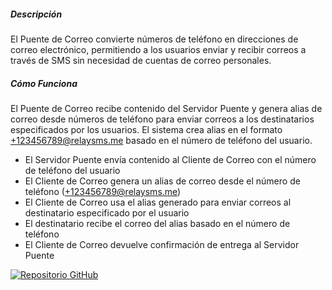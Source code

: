 ##### Descripción

El Puente de Correo convierte números de teléfono en direcciones de correo electrónico, permitiendo a los usuarios enviar y recibir correos a través de SMS sin necesidad de cuentas de correo personales.

##### Cómo Funciona

El Puente de Correo recibe contenido del Servidor Puente y genera alias de correo desde números de teléfono para enviar correos a los destinatarios especificados por los usuarios. El sistema crea alias en el formato +123456789@relaysms.me basado en el número de teléfono del usuario.

- El Servidor Puente envía contenido al Cliente de Correo con el número de teléfono del usuario
- El Cliente de Correo genera un alias de correo desde el número de teléfono (+123456789@relaysms.me)
- El Cliente de Correo usa el alias generado para enviar correos al destinatario especificado por el usuario
- El destinatario recibe el correo del alias basado en el número de teléfono
- El Cliente de Correo devuelve confirmación de entrega al Servidor Puente

[![Repositorio GitHub](https://img.shields.io/badge/📧_Email-Repository-blue?style=for-the-badge&logo=github)](https://github.com/smswithoutborders/RelaySMS-Bridge-EmailClient)
